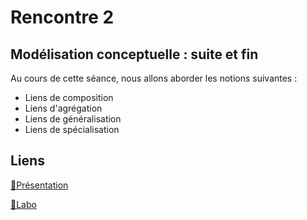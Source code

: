 # Rencontre 2

## Modélisation conceptuelle : suite et fin

Au cours de cette séance, nous allons aborder les notions suivantes : 
* Liens de composition
* Liens d'agrégation
* Liens de généralisation
* Liens de spécialisation

## Liens

[🔗Présentation](@site/static/powerpoint/420_4D5_R02_Partie_2.pdf)

[🔗Labo](@site/static/exos/420_4D5_R02_labo_Partie_2.docx)


